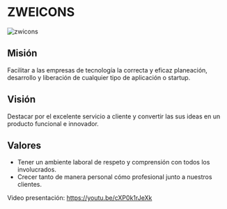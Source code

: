# ZWEICONS
![zwicons](https://user-images.githubusercontent.com/65410762/219238539-3f5faf28-dba1-40a6-ac75-0d749566bbce.png)

## Misión
Facilitar a las empresas de tecnología la correcta y eficaz planeación, desarrollo y liberación de cualquier tipo de aplicación o startup.

## Visión
Destacar por el excelente servicio a cliente y convertir las sus ideas en un producto funcional e innovador.

## Valores
- Tener un ambiente laboral de respeto y comprensión con todos los involucrados.
- Crecer tanto de manera personal cómo profesional junto a nuestros clientes.



Video presentación: https://youtu.be/cXP0k1rJeXk
